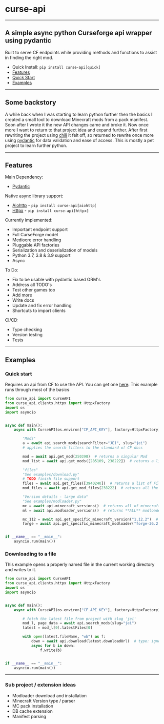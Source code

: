 # curse-api

----

## A simple async python Curseforge api wrapper using pydantic

Built to serve CF endpoints while providing methods and functions to assist in finding the right mod.

- Quick Install: `pip install curse-api[quick]`
- [Features](#features)
- [Quick Start](#quick-start)
- [Examples](#examples)

----

## Some backstory

A while back when I was starting to learn python further then the basics I created a small tool to download Minecraft mods from a pack manifest.
Soon after I wrote it the new API changes came and broke it. Now once more I want to return to that project idea and expand further. After first rewriting the project using [chili](https://pypi.org/project/chili/) it felt off, so returned to rewrite once more using [pydantic](https://pypi.org/project/pydantic/) for data validation and ease of access. This is mostly a pet project to learn further python.

----

## Features

Main Dependency:

- [Pydantic](https://pypi.org/project/pydantic/)

Native async library support:

- [Aiohttp](https://pypi.org/project/aiohttp/) - `pip install curse-api[aiohttp]`
- [Httpx](https://pypi.org/project/httpx/) - `pip install curse-api[httpx]`

Currently implemented:

- Important endpoint support
- Full CurseForge model
- Mediocre error handling
- Pluggable API factories
- Serialization and deserialization of models
- Python 3.7, 3.8 & 3.9 support
- Async

To Do:

- Fix to be usable with pydantic based ORM's
- Address all TODO's
- Test other games too
- Add more
- Write docs
- Update and fix error handling
- Shortcuts to import clients

CI/CD:

- Type checking
- Version testing
- Tests

----

## Examples

### Quick start

Requires an api from CF to use the API. You can get one [here](https://docs.curseforge.com/#authentication).
This example runs through most of the basics

```python
from curse_api import CurseAPI
from curse_api.clients.httpx import HttpxFactory
import os
import asyncio


async def main():
    async with CurseAPI(os.environ["CF_API_KEY"], factory=HttpxFactory) as api:

        "Mods"
        a = await api.search_mods(searchFilter="JEI", slug="jei")
        # applies the search filters to the standard of CF docs

        mod = await api.get_mod(250398)  # returns a singular Mod
        mod_list = await api.get_mods([285109, 238222])  # returns a list of Mods

        "files"
        "See examples/download.py"
        # TODO finish file support
        files = await api.get_files([3940240])  # returns a list of Files matching their id
        mod_files = await api.get_mod_files(238222)  # returns all the Files of on a give Mod

        "Version details - large data"
        "See examples/modloader.py"
        mc = await api.minecraft_versions()  # returns all of minecraft version data
        ml = await api.modloader_versions()  # returns **ALL** modloader versions on curseforge

        mc_112 = await api.get_specific_minecraft_version("1.12.2")  # returns minecraft version related information
        forge = await api.get_specific_minecraft_modloader("forge-36.2.39")  # returns forge related version information


if __name__ == "__main__":
    asyncio.run(main())
```

### Downloading to a file

This example opens a properly named file in the current working directory and writes to it.

```python
from curse_api import CurseAPI
from curse_api.clients.httpx import HttpxFactory
import os
import asyncio


async def main():
    async with CurseAPI(os.environ["CF_API_KEY"], factory=HttpxFactory) as api:

        # fetch the latest file from project with slug 'jei'
        mod_l, page_data = await api.search_mods(slug="jei")
        latest = mod_l[0].latestFiles[0]

        with open(latest.fileName, "wb") as f:
            down = await api.download(latest.downloadUrl)  # type: ignore
            async for b in down:
                f.write(b)


if __name__ == "__main__":
    asyncio.run(main())

```

----

### Sub project / extension ideas

- Modloader download and installation
- Minecraft Version type / parser
- MC pack installation
- DB cache extension
- Manifest parsing
